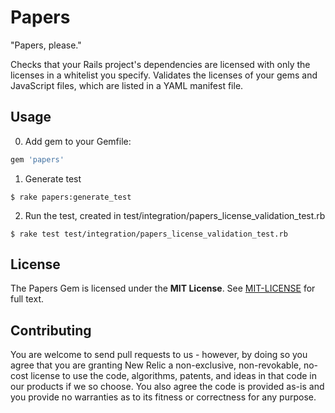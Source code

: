 
# Papers

"Papers, please."

Checks that your Rails project's dependencies are licensed with only the licenses in a whitelist you specify. Validates the licenses of your gems and JavaScript files, which are listed in a YAML manifest file.

## Usage

0. Add gem to your Gemfile:
```ruby
gem 'papers'
```
1. Generate test
```shell
$ rake papers:generate_test
```
2. Run the test, created in test/integration/papers_license_validation_test.rb
```shell
$ rake test test/integration/papers_license_validation_test.rb
```

## License

The Papers Gem is licensed under the __MIT License__.  See [MIT-LICENSE](https://github.com/newrelic/papers/blob/master/MIT-LICENSE) for full text.

## Contributing

You are welcome to send pull requests to us - however, by doing so you agree that you are granting New Relic a non-exclusive, non-revokable, no-cost license to use the code, algorithms, patents, and ideas in that code in our products if we so choose. You also agree the code is provided as-is and you provide no warranties as to its fitness or correctness for any purpose.
